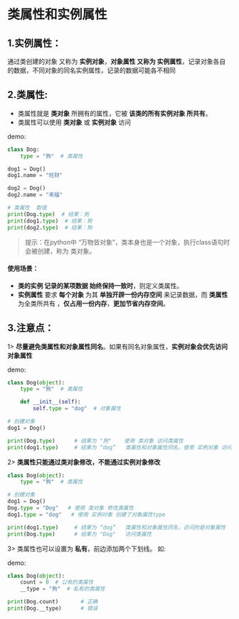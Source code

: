 # 类属性和实例属性

## 1.实例属性：

通过类创建的对象 又称为 **实例对象**，**对象属性 又称为 实例属性**，记录对象各自的数据，不同对象的同名实例属性，记录的数据可能各不相同



## 2.类属性:

- 类属性就是 **类对象** 所拥有的属性，它被 **该类的所有实例对象 所共有**。
- 类属性可以使用 **类对象** 或 **实例对象** 访问

demo:

```python
class Dog:
    type = "狗"  # 类属性

dog1 = Dog()
dog1.name = "旺财"

dog2 = Dog()
dog2.name = "来福"

# 类属性  取值
print(Dog.type)  # 结果：狗
print(dog1.type)  # 结果：狗
print(dog2.type)  # 结果：狗
```

> 提示：在python中 “万物皆对象”，类本身也是一个对象，执行class语句时会被创建，称为 类对象。

#### 使用场景：

- **类的实例 记录的某项数据 始终保持一致时**，则定义类属性。
- **实例属性** 要求 **每个对象** 为其 **单独开辟一份内存空间** 来记录数据，而 **类属性** 为全类所共有 ，**仅占用一份内存**，**更加节省内存空间**。



## 3.注意点：

1> **尽量避免类属性和对象属性同名**。如果有同名对象属性，**实例对象会优先访问对象属性**

demo:

```python
class Dog(object):
    type = "狗"  # 类属性

    def __init__(self):
        self.type = "dog"  # 对象属性

# 创建对象
dog1 = Dog()

print(Dog.type)      # 结果为 "狗"    使用 类对象 访问类属性
print(dog1.type)     # 结果为 “dog”   类属性和对象属性同名，使用 实例对象 访问的是 对象属性
```

2> **类属性只能通过类对象修改，不能通过实例对象修改**

```python
class Dog(object):
    type = "狗"  # 类属性

# 创建对象
dog1 = Dog()
Dog.type = "Dog"   # 使用 类对象 修改类属性
dog1.type = "dog"   # 使用 实例对象 创建了对象属性type

print(dog1.type)     # 结果为 “dog”   类属性和对象属性同名，访问的是对象属性
print(Dog.type)      # 结果为 "Dog"   访问类属性
```

3> 类属性也可以设置为 **私有**，前边添加两个下划线。 如:

demo:

```python
class Dog(object):
    count = 0  # 公有的类属性
    __type = "狗"  # 私有的类属性

print(Dog.count)       # 正确
print(Dog.__type)      # 错误
```

